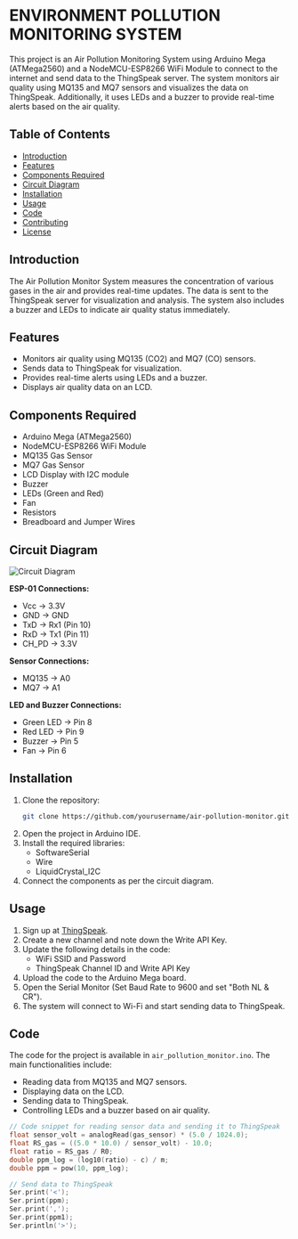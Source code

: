 # ENVIRONMENT POLLUTION MONITORING SYSTEM

This project is an Air Pollution Monitoring System using Arduino Mega (ATMega2560) and a NodeMCU-ESP8266 WiFi Module to connect to the internet and send data to the ThingSpeak server. The system monitors air quality using MQ135 and MQ7 sensors and visualizes the data on ThingSpeak. Additionally, it uses LEDs and a buzzer to provide real-time alerts based on the air quality.

## Table of Contents
- [Introduction](#introduction)
- [Features](#features)
- [Components Required](#components-required)
- [Circuit Diagram](#circuit-diagram)
- [Installation](#installation)
- [Usage](#usage)
- [Code](#code)
- [Contributing](#contributing)
- [License](#license)

## Introduction
The Air Pollution Monitor System measures the concentration of various gases in the air and provides real-time updates. The data is sent to the ThingSpeak server for visualization and analysis. The system also includes a buzzer and LEDs to indicate air quality status immediately.

## Features
- Monitors air quality using MQ135 (CO2) and MQ7 (CO) sensors.
- Sends data to ThingSpeak for visualization.
- Provides real-time alerts using LEDs and a buzzer.
- Displays air quality data on an LCD.

## Components Required
- Arduino Mega (ATMega2560)
- NodeMCU-ESP8266 WiFi Module
- MQ135 Gas Sensor
- MQ7 Gas Sensor
- LCD Display with I2C module
- Buzzer
- LEDs (Green and Red)
- Fan
- Resistors
- Breadboard and Jumper Wires

## Circuit Diagram
![Circuit Diagram](images/circuit_diagram.png)

**ESP-01 Connections:**
- Vcc -> 3.3V
- GND -> GND
- TxD -> Rx1 (Pin 10)
- RxD -> Tx1 (Pin 11)
- CH_PD -> 3.3V

**Sensor Connections:**
- MQ135 -> A0
- MQ7 -> A1

**LED and Buzzer Connections:**
- Green LED -> Pin 8
- Red LED -> Pin 9
- Buzzer -> Pin 5
- Fan -> Pin 6

## Installation
1. Clone the repository:
    ```bash
    git clone https://github.com/yourusername/air-pollution-monitor.git
    ```
2. Open the project in Arduino IDE.
3. Install the required libraries:
    - SoftwareSerial
    - Wire
    - LiquidCrystal_I2C
4. Connect the components as per the circuit diagram.

## Usage
1. Sign up at [ThingSpeak](https://thingspeak.com).
2. Create a new channel and note down the Write API Key.
3. Update the following details in the code:
    - WiFi SSID and Password
    - ThingSpeak Channel ID and Write API Key
4. Upload the code to the Arduino Mega board.
5. Open the Serial Monitor (Set Baud Rate to 9600 and set "Both NL & CR").
6. The system will connect to Wi-Fi and start sending data to ThingSpeak.

## Code
The code for the project is available in `air_pollution_monitor.ino`. The main functionalities include:
- Reading data from MQ135 and MQ7 sensors.
- Displaying data on the LCD.
- Sending data to ThingSpeak.
- Controlling LEDs and a buzzer based on air quality.

```cpp
// Code snippet for reading sensor data and sending it to ThingSpeak
float sensor_volt = analogRead(gas_sensor) * (5.0 / 1024.0);
float RS_gas = ((5.0 * 10.0) / sensor_volt) - 10.0;
float ratio = RS_gas / R0;
double ppm_log = (log10(ratio) - c) / m;
double ppm = pow(10, ppm_log);

// Send data to ThingSpeak
Ser.print('<');
Ser.print(ppm);
Ser.print(',');
Ser.print(ppm1);
Ser.println('>');
